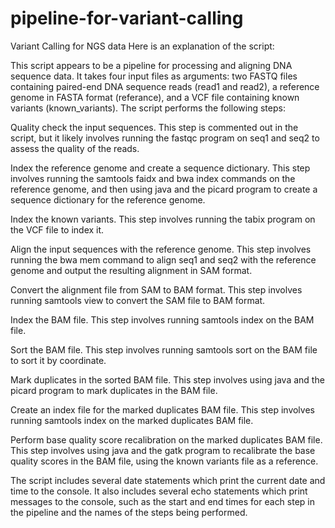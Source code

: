 # pipeline-for-variant-calling
Variant Calling for NGS data 
Here is an explanation of the script:

This script appears to be a pipeline for processing and aligning DNA sequence data. It takes four input files as arguments: two FASTQ files containing paired-end DNA sequence reads (read1 and read2), a reference genome in FASTA format (referance), and a VCF file containing known variants (known_variants). The script performs the following steps:

Quality check the input sequences. This step is commented out in the script, but it likely involves running the fastqc program on seq1 and seq2 to assess the quality of the reads.

Index the reference genome and create a sequence dictionary. This step involves running the samtools faidx and bwa index commands on the reference genome, and then using java and the picard program to create a sequence dictionary for the reference genome.

Index the known variants. This step involves running the tabix program on the VCF file to index it.

Align the input sequences with the reference genome. This step involves running the bwa mem command to align seq1 and seq2 with the reference genome and output the resulting alignment in SAM format.

Convert the alignment file from SAM to BAM format. This step involves running samtools view to convert the SAM file to BAM format.

Index the BAM file. This step involves running samtools index on the BAM file.

Sort the BAM file. This step involves running samtools sort on the BAM file to sort it by coordinate.

Mark duplicates in the sorted BAM file. This step involves using java and the picard program to mark duplicates in the BAM file.

Create an index file for the marked duplicates BAM file. This step involves running samtools index on the marked duplicates BAM file.

Perform base quality score recalibration on the marked duplicates BAM file. This step involves using java and the gatk program to recalibrate the base quality scores in the BAM file, using the known variants file as a reference.

The script includes several date statements which print the current date and time to the console. It also includes several echo statements which print messages to the console, such as the start and end times for each step in the pipeline and the names of the steps being performed.

